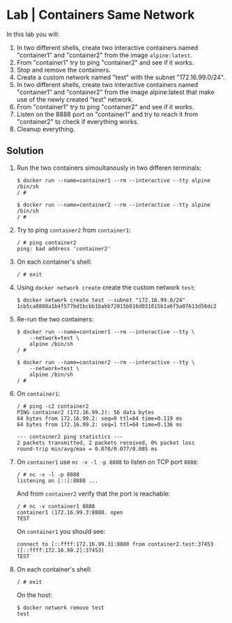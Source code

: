 # Lab | Containers Same Network

In this lab you will:

1. In two different shells, create two interactive containers named
   "container1" and "container2" from the image `alpine:latest`.
2. From "container1" try to ping "container2" and see if it works.
3. Stop and remove the containers.
4. Create a custom network named "test" with the subnet "172.16.99.0/24".
5. In two different shells, create two interactive containers named
   "container1" and "container2" from the image alpine:latest that
   make use of the newly created "test" network.
6. From "container1" try to ping "container2" and see if it works.
7. Listen on the 8888 port on "container1" and try to reach it from
   "container2" to check if everything works.
8. Cleanup everything.

## Solution

1. Run the two containers simoultanously in two differen terminals:

   ```console
   $ docker run --name=container1 --rm --interactive --tty alpine /bin/sh
   / #

   $ docker run --name=container2 --rm --interactive --tty alpine /bin/sh
   / #
   ```

2. Try to ping `container2` from `container1`:

   ```console
   / # ping container2
   ping: bad address 'container2'
   ```

3. On each container's shell:

   ```console
   / # exit
   ```

4. Using `docker network create` create the custom network `test`:

   ```console
   $ docker network create test --subnet "172.16.99.0/24"
   1cb5ca8888a1b4f577bd1bcbb1babb72015b816d031015b1a6f5a07613d58dc2
   ```

5. Re-run the two containers:

   ```console
   $ docker run --name=container1 --rm --interactive --tty \
       --network=test \
       alpine /bin/sh
   / #

   $ docker run --name=container2 --rm --interactive --tty \
       --network=test \
       alpine /bin/sh
   / #
   ```

6. On `container1`:

   ```console
   / # ping -c2 container2
   PING container2 (172.16.99.2): 56 data bytes
   64 bytes from 172.16.99.2: seq=0 ttl=64 time=0.119 ms
   64 bytes from 172.16.99.2: seq=1 ttl=64 time=0.136 ms

   --- container2 ping statistics ---
   2 packets transmitted, 2 packets received, 0% packet loss
   round-trip min/avg/max = 0.070/0.077/0.085 ms
   ```

7. On `container1` use `nc -v -l -p 8888` to listen on TCP port `8888`:

   ```console
   / # nc -v -l -p 8888
   listening on [::]:8888 ...
   ```

   And from `container2` verify that the port is reachable:

   ```console
   / # nc -v container1 8888
   container1 (172.16.99.3:8888. open
   TEST
   ```

   On `container1` you should see:

   ```console
   connect to [::ffff:172.16.99.3]:8888 from container2.test:37453 ([::ffff:172.16.99.2]:37453)
   TEST
   ```

8. On each container's shell:

   ```console
   / # exit
   ```

   On the host:

   ```console
   $ docker network remove test
   test
   ```
